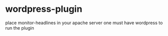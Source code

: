 # wordpress-plugin
place monitor-headlines in your apache server 
one must have wordpress to run the plugin